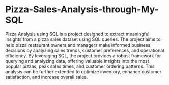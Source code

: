 # Pizza-Sales-Analysis-through-My-SQL

Pizza Analysis using SQL is a project designed to extract meaningful insights from a pizza sales dataset using SQL queries. The project aims to help pizza restaurant owners and managers make informed business decisions by analyzing sales trends, customer preferences, and operational efficiency. By leveraging SQL, the project provides a robust framework for querying and analyzing data, offering valuable insights into the most popular pizzas, peak sales times, and customer ordering patterns. This analysis can be further extended to optimize inventory, enhance customer satisfaction, and increase overall sales.
